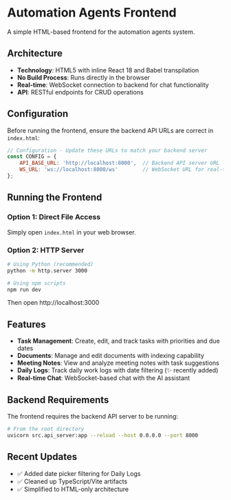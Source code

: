 # Automation Agents Frontend

A simple HTML-based frontend for the automation agents system.

## Architecture

- **Technology**: HTML5 with inline React 18 and Babel transpilation
- **No Build Process**: Runs directly in the browser
- **Real-time**: WebSocket connection to backend for chat functionality
- **API**: RESTful endpoints for CRUD operations

## Configuration

Before running the frontend, ensure the backend API URLs are correct in `index.html`:

```javascript
// Configuration - Update these URLs to match your backend server
const CONFIG = {
    API_BASE_URL: 'http://localhost:8000',  // Backend API server URL
    WS_URL: 'ws://localhost:8000/ws'        // WebSocket URL for real-time chat
};
```

## Running the Frontend

### Option 1: Direct File Access
Simply open `index.html` in your web browser.

### Option 2: HTTP Server
```bash
# Using Python (recommended)
python -m http.server 3000

# Using npm scripts
npm run dev
```

Then open http://localhost:3000

## Features

- **Task Management**: Create, edit, and track tasks with priorities and due dates
- **Documents**: Manage and edit documents with indexing capability
- **Meeting Notes**: View and analyze meeting notes with task suggestions
- **Daily Logs**: Track daily work logs with date filtering (✨ recently added)
- **Real-time Chat**: WebSocket-based chat with the AI assistant

## Backend Requirements

The frontend requires the backend API server to be running:

```bash
# From the root directory
uvicorn src.api_server:app --reload --host 0.0.0.0 --port 8000
```

## Recent Updates

- ✅ Added date picker filtering for Daily Logs
- ✅ Cleaned up TypeScript/Vite artifacts
- ✅ Simplified to HTML-only architecture